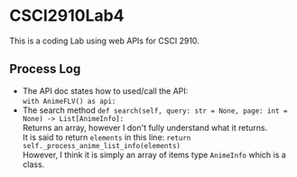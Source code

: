 # CSCI2910Lab4
This is a coding Lab using web APIs for CSCI 2910.

## Process Log
- The API doc states how to used/call the API:<br>
`with AnimeFLV() as api:`<br>
- The search method `def search(self, query: str = None, page: int = None) -> List[AnimeInfo]:`<br>
Returns an array, however I don't fully understand what it returns.<br>
It is said to return `elements` in this line: `return self._process_anime_list_info(elements)`<br>
However, I think it is simply an array of items type `AnimeInfo` which is a class.<br>



